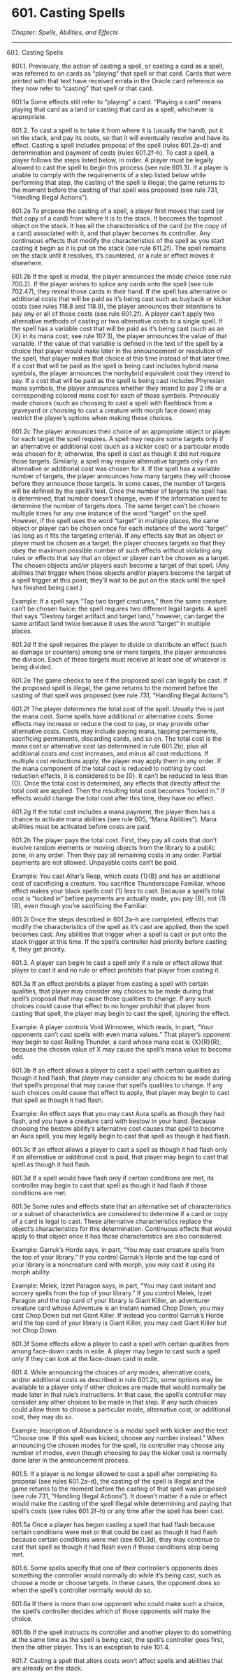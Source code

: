 # 601. Casting Spells

*Chapter: Spells, Abilities, and Effects*

---

601. Casting Spells



601.1. Previously, the action of casting a spell, or casting a card as a spell, was referred to on cards as “playing” that spell or that card. Cards that were printed with that text have received errata in the Oracle card reference so they now refer to “casting” that spell or that card.



601.1a Some effects still refer to “playing” a card. “Playing a card” means playing that card as a land or casting that card as a spell, whichever is appropriate.



601.2. To cast a spell is to take it from where it is (usually the hand), put it on the stack, and pay its costs, so that it will eventually resolve and have its effect. Casting a spell includes proposal of the spell (rules 601.2a–d) and determination and payment of costs (rules 601.2f–h). To cast a spell, a player follows the steps listed below, in order. A player must be legally allowed to cast the spell to begin this process (see rule 601.3). If a player is unable to comply with the requirements of a step listed below while performing that step, the casting of the spell is illegal; the game returns to the moment before the casting of that spell was proposed (see rule 731, “Handling Illegal Actions”).



601.2a To propose the casting of a spell, a player first moves that card (or that copy of a card) from where it is to the stack. It becomes the topmost object on the stack. It has all the characteristics of the card (or the copy of a card) associated with it, and that player becomes its controller. Any continuous effects that modify the characteristics of the spell as you start casting it begin as it is put on the stack (see rule 611.2f). The spell remains on the stack until it resolves, it’s countered, or a rule or effect moves it elsewhere.



601.2b If the spell is modal, the player announces the mode choice (see rule 700.2). If the player wishes to splice any cards onto the spell (see rule 702.47), they reveal those cards in their hand. If the spell has alternative or additional costs that will be paid as it’s being cast such as buyback or kicker costs (see rules 118.8 and 118.9), the player announces their intentions to pay any or all of those costs (see rule 601.2f). A player can’t apply two alternative methods of casting or two alternative costs to a single spell. If the spell has a variable cost that will be paid as it’s being cast (such as an {X} in its mana cost; see rule 107.3), the player announces the value of that variable. If the value of that variable is defined in the text of the spell by a choice that player would make later in the announcement or resolution of the spell, that player makes that choice at this time instead of that later time. If a cost that will be paid as the spell is being cast includes hybrid mana symbols, the player announces the nonhybrid equivalent cost they intend to pay. If a cost that will be paid as the spell is being cast includes Phyrexian mana symbols, the player announces whether they intend to pay 2 life or a corresponding colored mana cost for each of those symbols. Previously made choices (such as choosing to cast a spell with flashback from a graveyard or choosing to cast a creature with morph face down) may restrict the player’s options when making these choices.



601.2c The player announces their choice of an appropriate object or player for each target the spell requires. A spell may require some targets only if an alternative or additional cost (such as a kicker cost) or a particular mode was chosen for it; otherwise, the spell is cast as though it did not require those targets. Similarly, a spell may require alternative targets only if an alternative or additional cost was chosen for it. If the spell has a variable number of targets, the player announces how many targets they will choose before they announce those targets. In some cases, the number of targets will be defined by the spell’s text. Once the number of targets the spell has is determined, that number doesn’t change, even if the information used to determine the number of targets does. The same target can’t be chosen multiple times for any one instance of the word “target” on the spell. However, if the spell uses the word “target” in multiple places, the same object or player can be chosen once for each instance of the word “target” (as long as it fits the targeting criteria). If any effects say that an object or player must be chosen as a target, the player chooses targets so that they obey the maximum possible number of such effects without violating any rules or effects that say that an object or player can’t be chosen as a target. The chosen objects and/or players each become a target of that spell. (Any abilities that trigger when those objects and/or players become the target of a spell trigger at this point; they’ll wait to be put on the stack until the spell has finished being cast.)

Example: If a spell says “Tap two target creatures,” then the same creature can’t be chosen twice; the spell requires two different legal targets. A spell that says “Destroy target artifact and target land,” however, can target the same artifact land twice because it uses the word “target” in multiple places.



601.2d If the spell requires the player to divide or distribute an effect (such as damage or counters) among one or more targets, the player announces the division. Each of these targets must receive at least one of whatever is being divided.



601.2e The game checks to see if the proposed spell can legally be cast. If the proposed spell is illegal, the game returns to the moment before the casting of that spell was proposed (see rule 731, “Handling Illegal Actions”).



601.2f The player determines the total cost of the spell. Usually this is just the mana cost. Some spells have additional or alternative costs. Some effects may increase or reduce the cost to pay, or may provide other alternative costs. Costs may include paying mana, tapping permanents, sacrificing permanents, discarding cards, and so on. The total cost is the mana cost or alternative cost (as determined in rule 601.2b), plus all additional costs and cost increases, and minus all cost reductions. If multiple cost reductions apply, the player may apply them in any order. If the mana component of the total cost is reduced to nothing by cost reduction effects, it is considered to be {0}. It can’t be reduced to less than {0}. Once the total cost is determined, any effects that directly affect the total cost are applied. Then the resulting total cost becomes “locked in.” If effects would change the total cost after this time, they have no effect.



601.2g If the total cost includes a mana payment, the player then has a chance to activate mana abilities (see rule 605, “Mana Abilities”). Mana abilities must be activated before costs are paid.



601.2h The player pays the total cost. First, they pay all costs that don’t involve random elements or moving objects from the library to a public zone, in any order. Then they pay all remaining costs in any order. Partial payments are not allowed. Unpayable costs can’t be paid.

Example: You cast Altar’s Reap, which costs {1}{B} and has an additional cost of sacrificing a creature. You sacrifice Thunderscape Familiar, whose effect makes your black spells cost {1} less to cast. Because a spell’s total cost is “locked in” before payments are actually made, you pay {B}, not {1}{B}, even though you’re sacrificing the Familiar.



601.2i Once the steps described in 601.2a–h are completed, effects that modify the characteristics of the spell as it’s cast are applied, then the spell becomes cast. Any abilities that trigger when a spell is cast or put onto the stack trigger at this time. If the spell’s controller had priority before casting it, they get priority.



601.3. A player can begin to cast a spell only if a rule or effect allows that player to cast it and no rule or effect prohibits that player from casting it.



601.3a If an effect prohibits a player from casting a spell with certain qualities, that player may consider any choices to be made during that spell’s proposal that may cause those qualities to change. If any such choices could cause that effect to no longer prohibit that player from casting that spell, the player may begin to cast the spell, ignoring the effect.

Example: A player controls Void Winnower, which reads, in part, “Your opponents can’t cast spells with even mana values.” That player’s opponent may begin to cast Rolling Thunder, a card whose mana cost is {X}{R}{R}, because the chosen value of X may cause the spell’s mana value to become odd.



601.3b If an effect allows a player to cast a spell with certain qualities as though it had flash, that player may consider any choices to be made during that spell’s proposal that may cause that spell’s qualities to change. If any such choices could cause that effect to apply, that player may begin to cast that spell as though it had flash.

Example: An effect says that you may cast Aura spells as though they had flash, and you have a creature card with bestow in your hand. Because choosing the bestow ability’s alternative cost causes that spell to become an Aura spell, you may legally begin to cast that spell as though it had flash.



601.3c If an effect allows a player to cast a spell as though it had flash only if an alternative or additional cost is paid, that player may begin to cast that spell as though it had flash.



601.3d If a spell would have flash only if certain conditions are met, its controller may begin to cast that spell as though it had flash if those conditions are met.



601.3e Some rules and effects state that an alternative set of characteristics or a subset of characteristics are considered to determine if a card or copy of a card is legal to cast. These alternative characteristics replace the object’s characteristics for this determination. Continuous effects that would apply to that object once it has those characteristics are also considered.

Example: Garruk’s Horde says, in part, “You may cast creature spells from the top of your library.” If you control Garruk’s Horde and the top card of your library is a noncreature card with morph, you may cast it using its morph ability.

Example: Melek, Izzet Paragon says, in part, “You may cast instant and sorcery spells from the top of your library.” If you control Melek, Izzet Paragon and the top card of your library is Giant Killer, an adventurer creature card whose Adventure is an instant named Chop Down, you may cast Chop Down but not Giant Killer. If instead you control Garruk’s Horde and the top card of your library is Giant Killer, you may cast Giant Killer but not Chop Down.



601.3f Some effects allow a player to cast a spell with certain qualities from among face-down cards in exile. A player may begin to cast such a spell only if they can look at the face-down card in exile.



601.4. While announcing the choices of any modes, alternative costs, and/or additional costs as described in rule 601.2b, some options may be available to a player only if other choices are made that would normally be made later in that rule’s instructions. In that case, the spell’s controller may consider any other choices to be made in that step. If any such choices could allow them to choose a particular mode, alternative cost, or additional cost, they may do so.

Example: Inscription of Abundance is a modal spell with kicker and the text “Choose one. If this spell was kicked, choose any number instead.” When announcing the chosen modes for the spell, its controller may choose any number of modes, even though choosing to pay the kicker cost is normally done later in the announcement process.



601.5. If a player is no longer allowed to cast a spell after completing its proposal (see rules 601.2a–d), the casting of the spell is illegal and the game returns to the moment before the casting of that spell was proposed (see rule 731, “Handling Illegal Actions”). It doesn’t matter if a rule or effect would make the casting of the spell illegal while determining and paying that spell’s costs (see rules 601.2f–h) or any time after the spell has been cast.



601.5a Once a player has begun casting a spell that had flash because certain conditions were met or that could be cast as though it had flash because certain conditions were met (see 601.3d), they may continue to cast that spell as though it had flash even if those conditions stop being met.



601.6. Some spells specify that one of their controller’s opponents does something the controller would normally do while it’s being cast, such as choose a mode or choose targets. In these cases, the opponent does so when the spell’s controller normally would do so.



601.6a If there is more than one opponent who could make such a choice, the spell’s controller decides which of those opponents will make the choice.



601.6b If the spell instructs its controller and another player to do something at the same time as the spell is being cast, the spell’s controller goes first, then the other player. This is an exception to rule 101.4.



601.7. Casting a spell that alters costs won’t affect spells and abilities that are already on the stack.


